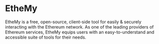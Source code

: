 # EtheMy
EtheMy is a free, open-source, client-side tool for easily &amp; securely interacting with the Ethereum network. As one of the leading providers of Ethereum services, EtheMy equips users with an easy-to-understand and accessible suite of tools for their needs.
